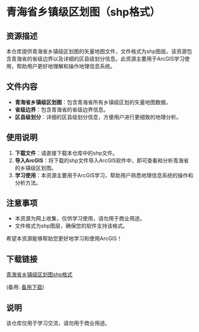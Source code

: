# 青海省乡镇级区划图（shp格式）

## 资源描述

本仓库提供青海省乡镇级区划图的矢量地图文件，文件格式为shp图层。该资源包含青海省的省级边界以及详细的区县级划分信息。此资源主要用于ArcGIS学习使用，帮助用户更好地理解和操作地理信息系统。

## 文件内容

- **青海省乡镇级区划图**：包含青海省所有乡镇级区划的矢量地图数据。
- **省级边界**：包含青海省的省级边界信息。
- **区县级划分**：详细的区县级划分信息，方便用户进行更细致的地理分析。

## 使用说明

1. **下载文件**：请直接下载本仓库中的shp文件。
2. **导入ArcGIS**：将下载的shp文件导入ArcGIS软件中，即可查看和分析青海省的乡镇级区划图。
3. **学习使用**：本资源主要用于ArcGIS学习，帮助用户熟悉地理信息系统的操作和分析方法。

## 注意事项

- 本资源为网上收集，仅供学习使用，请勿用于商业用途。
- 文件格式为shp图层，确保您的软件支持该格式。

希望本资源能够帮助您更好地学习和使用ArcGIS！

## 下载链接
[青海省乡镇级区划图shp格式](https://pan.quark.cn/s/5d2def4f75ed) 

(备用: [备用下载](https://pan.baidu.com/s/1cx06fK_ma1uU92Lb1IIzqQ?pwd=1234))

## 说明

该仓库仅用于学习交流，请勿用于商业用途。
